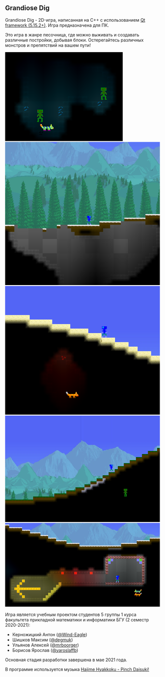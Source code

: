 ## Grandiose Dig

Grandiose Dig - 2D-игра, написанная на C++ с использованием 
[Qt framework (5.15.2+)](https://www.qt.io). Игра предназначена для ПК.

Это игра в жанре песочница, где можно выживать и создавать различные постройки,
добывая блоки. Остерегайтесь различных монстров и препятствий на вашем пути!

![grandiose-dig](resources/screenshots/screen1.png)
![grandiose-dig](resources/screenshots/screen2.png)
![grandiose-dig](resources/screenshots/screen3.png)
![grandiose-dig](resources/screenshots/screen4.png)
![grandiose-dig](resources/screenshots/screen5.png)

Игра является учебным проектом студентов 5 группы 1 курса факультета
прикладной математики и информатики БГУ (2 семестр 2020-2021): 
* Керножицкий Антон ([@Wind-Eagle](https://github.com/Wind-Eagle))
* Шишков Максим ([@degmuk](https://github.com/degmuk))
* Ульянов Алексей ([@mrboorger](https://github.com/mrboorger))
* Борисов Ярослав ([@yaroslaffb](https://github.com/yaroslaffb))

Основная стадия разработки завершена в мае 2021 года.

В программе используется музыка 
[Hajime Hyakkoku - Pinch Daisuki!](https://open.spotify.com/track/5tuINYmRZlIctuiA4ZMv6p)
